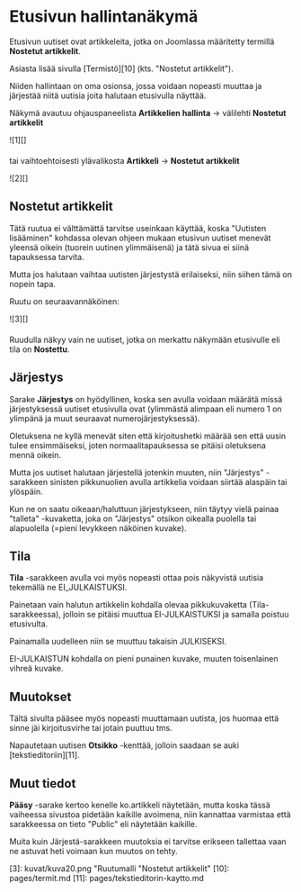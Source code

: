 # Etusivun hallintanäkymä

Etusivun uutiset ovat artikkeleita, jotka on Joomlassa määritetty termillä __Nostetut artikkelit__.

Asiasta lisää sivulla [Termistö][10] (kts. "Nostetut artikkelit").

Niiden hallintaan on oma osionsa, jossa voidaan nopeasti muuttaa ja järjestää niitä uutisia
joita halutaan etusivulla näyttää.

Näkymä avautuu ohjauspaneelista __Artikkelien hallinta__ -> välilehti __Nostetut artikkelit__

<figure class="fig-n border" style="margin:0 0 20px 0">
![1][]
<figcaption></figcaption>
</figure>


tai vaihtoehtoisesti ylävalikosta __Artikkeli__ -> __Nostetut artikkelit__

<figure class="fig-n border" style="margin:0 0 20px 0">
![2][]
<figcaption></figcaption>
</figure>


## Nostetut artikkelit

Tätä ruutua ei välttämättä tarvitse useinkaan käyttää, koska "Uutisten lisääminen" kohdassa
olevan ohjeen mukaan etusivun uutiset menevät yleensä oikein (tuorein uutinen ylimmäisenä)
ja tätä sivua ei siinä tapauksessa tarvita.

Mutta jos halutaan vaihtaa uutisten järjestystä erilaiseksi, niin siihen tämä on nopein tapa.

Ruutu on seuraavannäköinen:

<figure class="fig-n border" style="margin:0 0 20px 0">
![3][]
<figcaption></figcaption>
</figure>

Ruudulla näkyy vain ne uutiset, jotka on merkattu näkymään etusivulle eli tila on __Nostettu__.

## Järjestys

Sarake __Järjestys__ on hyödyllinen, koska sen avulla voidaan määrätä missä järjestyksessä uutiset
etusivulla ovat (ylimmästä alimpaan eli numero 1 on ylimpänä ja muut seuraavat numerojärjestyksessä).

Oletuksena ne kyllä menevät siten että kirjoitushetki määrää sen että uusin tulee ensimmäiseksi,
joten normaalitapauksessa se pitäisi oletuksena mennä oikein.

Mutta jos uutiset halutaan järjestellä jotenkin muuten, niin "Järjestys" -sarakkeen sinisten
pikkunuolien avulla artikkelia voidaan siirtää alaspäin tai ylöspäin.

Kun ne on saatu oikeaan/haluttuun järjestykseen, niin täytyy vielä painaa "talleta" -kuvaketta,
joka on "Järjestys" otsikon oikealla puolella tai alapuolella (=pieni levykkeen näköinen kuvake).

## Tila

__Tila__ -sarakkeen avulla voi myös nopeasti ottaa pois näkyvistä uutisia tekemällä ne EI_JULKAISTUKSI.

Painetaan vain halutun artikkelin kohdalla olevaa pikkukuvaketta (Tila-sarakkeessa),
jolloin se pitäisi muuttua EI-JULKAISTUKSI ja samalla poistuu etusivulta.

Painamalla uudelleen niin se muuttuu takaisin JULKISEKSI.

EI-JULKAISTUN kohdalla on pieni punainen kuvake, muuten toisenlainen vihreä kuvake.

## Muutokset

Tältä sivulta pääsee myös nopeasti muuttamaan uutista, jos huomaa että sinne jäi kirjoitusvirhe
tai jotain puuttuu tms.

Napautetaan uutisen __Otsikko__ -kenttää, jolloin saadaan se auki [tekstieditoriin][11].


## Muut tiedot

__Pääsy__ -sarake kertoo kenelle ko.artikkeli näytetään, mutta koska tässä vaiheessa sivustoa pidetään
kaikille avoimena, niin kannattaa varmistaa että sarakkeessa on tieto "Public" eli näytetään kaikille.


Muita kuin Järjestä-sarakkeen muutoksia ei tarvitse erikseen tallettaa
vaan ne astuvat heti voimaan kun muutos on tehty.




[1]: kuvat/kuva18.png "Ruutumalli"
[2]: kuvat/kuva19.png "Ruutumalli"
[3]: kuvat/kuva20.png "Ruutumalli "Nostetut artikkelit"
[10]: pages/termit.md
[11]: pages/tekstieditorin-kaytto.md


